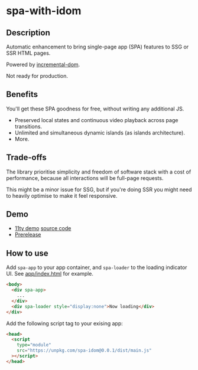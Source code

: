 # spa-with-idom

## Description

Automatic enhancement to bring single-page app (SPA) features to SSG or SSR HTML pages.

Powered by [incremental-dom](https://github.com/google/incremental-dom).

Not ready for production.

## Benefits

You'll get these SPA goodness for free, without writing any additional JS.

- Preserved local states and continuous video playback across page transitions.
- Unlimited and simultaneous dynamic islands (as islands architecture).
- More.

## Trade-offs

The library prioritise simplicity and freedom of software stack with a cost of performance, because all interactions will be full-page requests.

This might be a minor issue for SSG, but if you're doing SSR you might need to heavily optimise to make it feel responsive.

## Demo

- [11ty demo](https://11ty-spa.vercel.app/) [source code](https://github.com/tatjsn/11ty-spa-idom)
- [Prerelease](https://spa-with-idom.vercel.app/)

## How to use

Add `spa-app` to your app container, and `spa-loader` to the loading indicator UI. See [app/index.html](app/index.html) for example.

```html
<body>
  <div spa-app>
    ...
  </div>
  <div spa-loader style="display:none">Now loading</div>
</div>
```

Add the following script tag to your exising app:

```html
<head>
  <script
    type="module"
    src="https://unpkg.com/spa-idom@0.0.1/dist/main.js"
  ></script>
</head>
```
